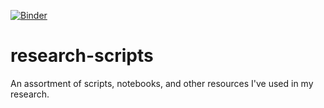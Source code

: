 [![Binder](https://mybinder.org/badge_logo.svg)](https://mybinder.org/v2/gh/chekos/research-scripts/master?urlpath=vscode)

# research-scripts
An assortment of scripts, notebooks, and other resources I've used in my research.
